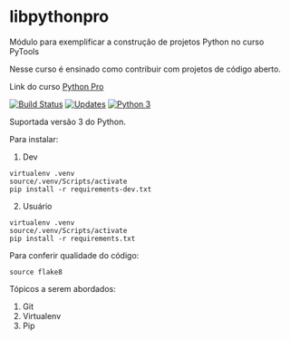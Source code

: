 # libpythonpro
Módulo para exemplificar a construção de projetos Python no curso PyTools

Nesse curso é ensinado como contribuir com projetos de código aberto.

Link do curso [Python Pro](https://www.python.pro.br/dashboard/)

[![Build Status](https://travis-ci.org/Lucasdafonseca2014/libpythonpro.svg?branch=main)](https://travis-ci.org/Lucasdafonseca2014/libpythonpro)
[![Updates](https://pyup.io/repos/github/Lucasdafonseca2014/libpythonpro/shield.svg)](https://pyup.io/repos/github/Lucasdafonseca2014/libpythonpro/)
[![Python 3](https://pyup.io/repos/github/Lucasdafonseca2014/libpythonpro/python-3-shield.svg)](https://pyup.io/repos/github/Lucasdafonseca2014/libpythonpro/)

Suportada versão 3 do Python.

Para instalar:
1. Dev
```console
virtualenv .venv
source/.venv/Scripts/activate
pip install -r requirements-dev.txt
```
2. Usuário
```console
virtualenv .venv
source/.venv/Scripts/activate
pip install -r requirements.txt
```
Para conferir qualidade do código:
```console
source flake8
```

Tópicos a serem abordados:
1. Git
2. Virtualenv
3. Pip